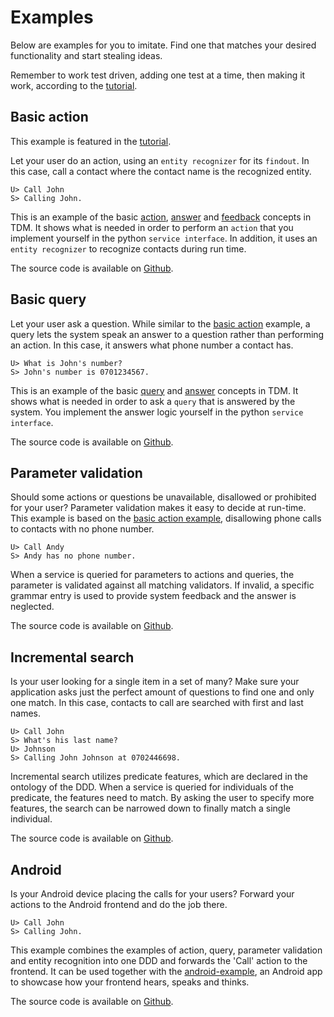 # Examples

Below are examples for you to imitate. Find one that matches your desired functionality and start stealing ideas.

Remember to work test driven, adding one test at a time, then making it work, according to the [tutorial](tutorial).


## Basic action

This example is featured in the [tutorial](tutorial).

Let your user do an action, using an `entity recognizer` for its `findout`. In this case, call a contact where the contact name is the recognized entity.

    U> Call John
    S> Calling John.

This is an example of the basic [action](/#actions), [answer](/#answers) and [feedback](/#feedback) concepts in TDM. It shows what is needed in order to perform an `action` that you implement yourself in the python `service interface`. In addition, it uses an `entity recognizer` to recognize contacts during run time.

The source code is available on [Github](https://github.com/Talkamatic/dialogue-domain-descriptions/tree/master/basic_action).


## Basic query

Let your user ask a question. While similar to the [basic action](examples/#basic-action) example, a query lets the system speak an answer to a question rather than performing an action. In this case, it answers what phone number a contact has.

    U> What is John's number?
    S> John's number is 0701234567.

This is an example of the basic [query](/#queries) and [answer](/#answers) concepts in TDM. It shows what is needed in order to ask a `query` that is answered by the system. You implement the answer logic yourself in the python `service interface`.

The source code is available on [Github](https://github.com/Talkamatic/dialogue-domain-descriptions/tree/master/basic_query).


## Parameter validation

Should some actions or questions be unavailable, disallowed or prohibited for your user? Parameter validation makes it easy to decide at run-time. This example is based on the [basic action example](examples/#basic-action), disallowing phone calls to contacts with no phone number.

    U> Call Andy
    S> Andy has no phone number.

When a service is queried for parameters to actions and queries, the parameter is validated against all matching validators. If invalid, a specific grammar entry is used to provide system feedback and the answer is neglected.

The source code is available on [Github](https://github.com/Talkamatic/dialogue-domain-descriptions/tree/master/parameter_validation).


## Incremental search

Is your user looking for a single item in a set of many? Make sure your application asks just the perfect amount of questions to find one and only one match. In this case, contacts to call are searched with first and last names.

    U> Call John
    S> What's his last name?
    U> Johnson
    S> Calling John Johnson at 0702446698.

Incremental search utilizes predicate features, which are declared in the ontology of the DDD. When a service is queried for individuals of the predicate, the features need to match. By asking the user to specify more features, the search can be narrowed down to finally match a single individual.

The source code is available on [Github](https://github.com/Talkamatic/dialogue-domain-descriptions/tree/master/incremental_search).


## Android

Is your Android device placing the calls for your users? Forward your actions to the Android frontend and do the job there.

    U> Call John
    S> Calling John.

This example combines the examples of action, query, parameter validation and entity recognition into one DDD and forwards the 'Call' action to the frontend. It can be used together with the [android-example](https://github.com/Talkamatic/android-example), an Android app to showcase how your frontend hears, speaks and thinks.

The source code is available on [Github](https://github.com/Talkamatic/dialogue-domain-descriptions/tree/master/android).
